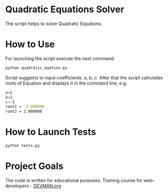 # Quadratic Equations Solver

The script helps to solve Quadratic Equations.

# How to Use


For launching the script execute the next command:
```bash
python quadratic_eqation.py 
```
Script suggests to input coefficients: a, b, c. After that the script calсulates roots of Equation and displays it in the command line, e.g.
```bash
a=1
b=2
c=-3
root1 = -3.000000
root2 = 2.000000
```

# How to Launch Tests

```bash
python tests.py
```

# Project Goals

The code is written for educational purposes. Training course for web-developers - [DEVMAN.org](https://devman.org)
